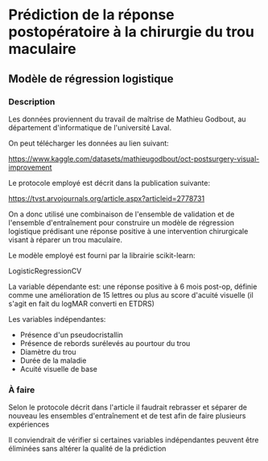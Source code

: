 # Prédiction de la réponse postopératoire à la chirurgie du trou maculaire

## Modèle de régression logistique

### Description

Les données proviennent du travail de maîtrise de Mathieu Godbout, au département d'informatique de l'université Laval.

On peut télécharger les données au lien suivant:

https://www.kaggle.com/datasets/mathieugodbout/oct-postsurgery-visual-improvement

Le protocole employé est décrit dans la publication suivante:

https://tvst.arvojournals.org/article.aspx?articleid=2778731

On a donc utilisé une combinaison de l'ensemble de validation et de l'ensemble d'entraînement 
pour construire un modèle de régression logistique prédisant une réponse positive
à une intervention chirurgicale visant à réparer un trou maculaire.

Le modèle employé est fourni par la librairie scikit-learn:

LogisticRegressionCV

La variable dépendante est: une réponse positive à 6 mois post-op, définie
comme une amélioration de 15 lettres ou plus au score d'acuité visuelle (il s'agit
en fait du logMAR converti en ETDRS)

Les variables indépendantes:

- Présence d'un pseudocristallin
- Présence de rebords surélevés au pourtour du trou
- Diamètre du trou
- Durée de la maladie
- Acuité visuelle de base

### À faire

Selon le protocole décrit dans l'article il faudrait rebrasser et séparer
de nouveau les ensembles d'entraînement et de test afin de faire plusieurs expériences

Il conviendrait de vérifier si certaines variables indépendantes peuvent
être éliminées sans altérer la qualité de la prédiction
